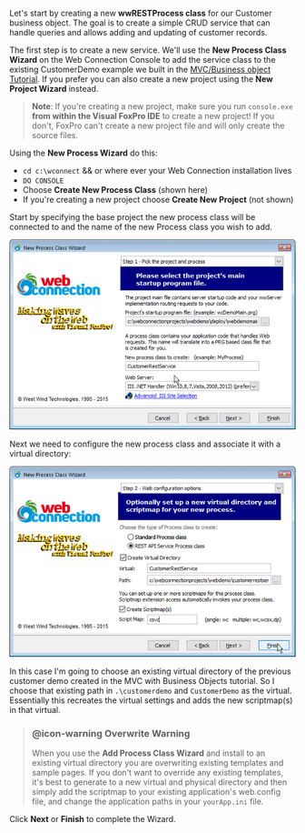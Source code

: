 ﻿Let's start by creating a new **wwRESTProcess class** for our Customer business object. The goal is to create a simple CRUD service that can handle queries and allows adding and updating of customer records.

The first step is to create a new service. We'll use the **New Process Class Wizard** on the Web Connection Console to add the service class to the existing CustomerDemo example we built in the [MVC/Business object Tutorial](VFPS://Topic/_0I102WSAI). If you prefer you can also create a new project using the **New Project Wizard** instead.

> **Note**: If you're creating a new project, make sure you run `console.exe` **from within the Visual FoxPro IDE** to create a new project! If you don't, FoxPro can't create a new project file and will only create the source files. 

Using the **New Process Wizard** do this:

* `cd c:\wconnect`  && or where ever your Web Connection installation lives
* `DO CONSOLE`
* Choose **Create New Process Class** (shown here)
* If you're creating a new project choose **Create New Project** (not shown)

Start by specifying the base project the new process class will be connected to and the name of the new Process class you wish to add.

![](/images/stepbystep/NewRestProcessClass1.png)

Next we need to configure the new process class and associate it with a virtual directory:

![](/images/stepbystep/NewRestProcessClass2.png)

In this case I'm going to choose an existing virtual directory of the previous customer demo created in the MVC with Business Objects tutorial. So I choose that existing path in `.\customerdemo` and `CustomerDemo` as the virtual. Essentially this recreates the virtual settings and adds the new scriptmap(s) in that virtual.

> ### @icon-warning Overwrite Warning
> When you use the **Add Process Class Wizard** and install to an existing virtual directory you are overwriting existing templates and sample pages. If you don't want to override any existing templates, it's best to generate to a new virtual and physical directory and then simply add the scriptmap to your existing application's web.config file, and change the application paths in your `yourApp.ini` file.

Click **Next** or **Finish** to complete the Wizard.